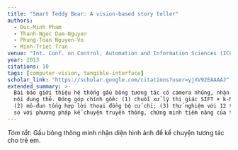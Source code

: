 ```yaml
---
title: "Smart Teddy Bear: A vision-based story teller"
authors:
  - Duc-Minh Pham
  - Thanh-Ngoc Dam-Nguyen
  - Phung-Toan Nguyen-Vo
  - Minh-Triet Tran
venue: "Int. Conf. on Control, Automation and Information Sciences (ICCAIS)"
year: 2013
citations: 10
tags: [computer-vision, tangible-interface]
scholar_link: "https://scholar.google.com/citations?user=yjXV92EAAAAJ"
extended_summary: >-
  Bài báo giới thiệu hệ thống gấu bông tương tác có camera nhúng, nhận diện thẻ hình ảnh để tự động kể chuyện phù hợp với
  nội dung thẻ. Đóng góp chính gồm: (1) chuỗi xử lý thị giác SIFT + k-NN đạt độ chính xác 92 % trên bộ 50 thẻ đồ chơi;
  (2) mô-đun tổng hợp lời thoại đồng bộ cử chỉ; (3) thử nghiệm với 12 trẻ 5–7 tuổi cho thấy thời gian chú ý tăng 40 %
  so với phương pháp kể chuyện truyền thống, chứng minh tiềm năng của tangible computing trong giáo dục mầm non.
---
```

_Tóm tắt_: Gấu bông thông minh nhận diện hình ảnh để kể chuyện tương tác cho trẻ em.